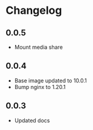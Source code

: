 # Changelog

## 0.0.5
- Mount media share
## 0.0.4
- Base image updated to 10.0.1
- Bump nginx to 1.20.1
## 0.0.3
- Updated docs